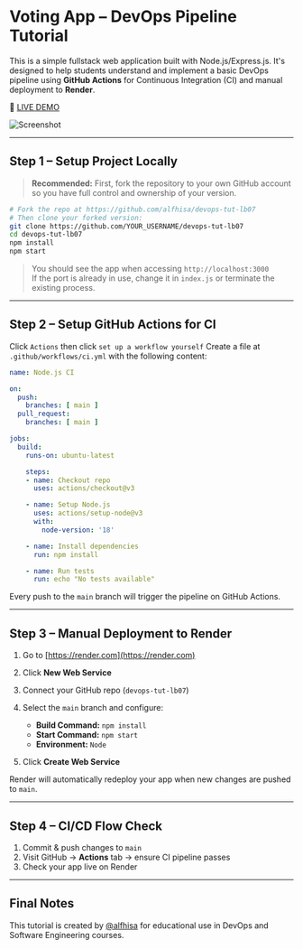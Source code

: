 # Voting App – DevOps Pipeline Tutorial

This is a simple fullstack web application built with Node.js/Express.js. It's designed to help students understand and implement a basic DevOps pipeline using **GitHub Actions** for Continuous Integration (CI) and manual deployment to **Render**.

🚀 [LIVE DEMO](https://voting-app-devops-tutorial.onrender.com)

![Screenshot](https://github.com/alfhisa/voting-app-devops-tutorial/raw/main/demo.png)

---

## Step 1 – Setup Project Locally

> **Recommended:** First, fork the repository to your own GitHub account so you have full control and ownership of your version.

```bash
# Fork the repo at https://github.com/alfhisa/devops-tut-lb07
# Then clone your forked version:
git clone https://github.com/YOUR_USERNAME/devops-tut-lb07
cd devops-tut-lb07
npm install
npm start
```

> You should see the app when accessing `http://localhost:3000`  
> If the port is already in use, change it in `index.js` or terminate the existing process.

---

## Step 2 – Setup GitHub Actions for CI

Click `Actions` then click `set up a workflow yourself`
Create a file at `.github/workflows/ci.yml` with the following content:

```yaml
name: Node.js CI

on:
  push:
    branches: [ main ]
  pull_request:
    branches: [ main ]

jobs:
  build:
    runs-on: ubuntu-latest

    steps:
    - name: Checkout repo
      uses: actions/checkout@v3

    - name: Setup Node.js
      uses: actions/setup-node@v3
      with:
        node-version: '18'

    - name: Install dependencies
      run: npm install

    - name: Run tests
      run: echo "No tests available"
```

Every push to the `main` branch will trigger the pipeline on GitHub Actions.

---

## Step 3 – Manual Deployment to Render

1. Go to [https://render.com](https://render.com)
2. Click **New Web Service**
3. Connect your GitHub repo (`devops-tut-lb07`)
4. Select the `main` branch and configure:

   - **Build Command:** `npm install`
   - **Start Command:** `npm start`
   - **Environment:** `Node`

5. Click **Create Web Service**

Render will automatically redeploy your app when new changes are pushed to `main`.

---

## Step 4 – CI/CD Flow Check

1. Commit & push changes to `main`
2. Visit GitHub → **Actions** tab → ensure CI pipeline passes
3. Check your app live on Render

---

## Final Notes

This tutorial is created by [@alfhisa](https://github.com/alfhisa) for educational use in DevOps and Software Engineering courses.
